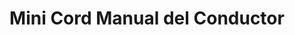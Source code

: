 ---
    title: Mini Cord Manual del Conductor
    slug: Mini-Cord-Manual-del-Conductor
    description:
    code: Mini-Cord-Manual-del-Conductor
    image: https://cmdiy-archive.s3.us-east-1.amazonaws.com/adverts/images/Mini+Cord+Manual+del+Conductor.jpeg
    download: https://cmdiy-archive.s3.us-east-1.amazonaws.com/adverts/documents/Mini+Cord+Manual+del+Conductor.pdf
---